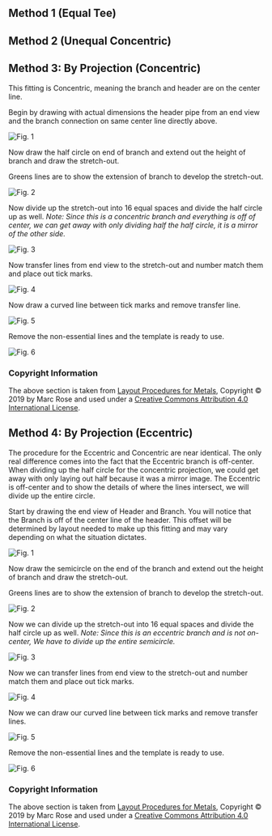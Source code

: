 ## Method 1 (Equal Tee)
## Method 2 (Unequal Concentric)
## Method 3: By Projection (Concentric)

This fitting is Concentric, meaning the branch and header are on the center line.

Begin by drawing with actual dimensions the header pipe from an end view and the branch connection on same center line directly above.

![Fig. 1](/Metal_Patterns/img/Tee/1-2.png)

Now draw the half circle on end of branch and extend out the height of branch and draw the stretch-out.

Greens lines are to show the extension of branch to develop the stretch-out.

![Fig. 2](/Metal_Patterns/img/Tee/2-2.png)

Now divide up the stretch-out into 16 equal spaces and divide the half circle up as well. *Note: Since this is a concentric branch and everything is off of center, we can get away with only dividing half the half circle, it is a mirror of the other side.*

![Fig. 3](/Metal_Patterns/img/Tee/3-2.png)

Now transfer lines from end view to the stretch-out and number match them and place out tick marks.

![Fig. 4](/Metal_Patterns/img/Tee/4-2.png)

Now draw a curved line between tick marks and remove transfer line.

![Fig. 5](/Metal_Patterns/img/Tee/5-2.png)

Remove the non-essential lines and the template is ready to use.

![Fig. 6](/Metal_Patterns/img/Tee/6-2.png)

### Copyright Information
The above section is taken from [Layout Procedures for Metals](https://openoregon.pressbooks.pub/layoutformetals), Copyright © 2019 by Marc Rose and used under a [Creative Commons Attribution 4.0 International License](https://creativecommons.org/licenses/by/4.0/).

## Method 4: By Projection (Eccentric)

The procedure for the Eccentric and Concentric are near identical.  The only real difference comes into the fact that the Eccentric branch is off-center.  When dividing up the half circle for the concentric projection, we could get away with only laying out half because it was a mirror image.  The Eccentric is off-center and to show the details of where the lines intersect, we will divide up the entire circle.

Start by drawing the end view of Header and Branch.  You will notice that the Branch is off of the center line of the header.  This offset will be determined by layout needed to make up this fitting and may vary depending on what the situation dictates.

![Fig. 1](/Metal_Patterns/img/Tee/1-5.png)

Now draw the semicircle on the end of the branch and extend out the height of branch and draw the stretch-out.

Greens lines are to show the extension of branch to develop the stretch-out.

![Fig. 2](/Metal_Patterns/img/Tee/2-5.png)

Now we can divide up the stretch-out into 16 equal spaces and divide the half circle up as well. *Note: Since this is an eccentric branch and is not on-center, We have to divide up the entire semicircle.*

![Fig. 3](/Metal_Patterns/img/Tee/3-5.png)

Now we can transfer lines from end view to the stretch-out and number match them and place out tick marks.

![Fig. 4](/Metal_Patterns/img/Tee/4-5.png)

Now we can draw our curved line between tick marks and remove transfer lines.

![Fig. 5](/Metal_Patterns/img/Tee/5-5.png)

Remove the non-essential lines and the template is ready to use.

![Fig. 6](/Metal_Patterns/img/Tee/6-5.png)

### Copyright Information
The above section is taken from [Layout Procedures for Metals](https://openoregon.pressbooks.pub/layoutformetals), Copyright © 2019 by Marc Rose and used under a [Creative Commons Attribution 4.0 International License](https://creativecommons.org/licenses/by/4.0/).